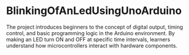 # BlinkingOfAnLedUsingUnoArduino
The project introduces beginners to the concept of digital output, timing control, and basic programming logic in the Arduino environment. By making an LED turn ON and OFF at specific time intervals, learners understand how microcontrollers interact with hardware components.
